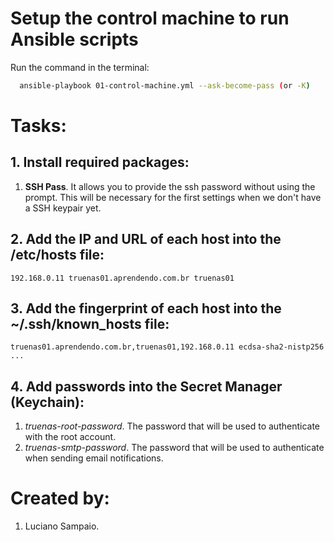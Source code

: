 # Setup the control machine to run Ansible scripts

Run the command in the terminal:
```bash
  ansible-playbook 01-control-machine.yml --ask-become-pass (or -K)
```

# Tasks:

## 1. Install required packages:
  1. **SSH Pass**. It allows you to provide the ssh password without using the prompt. This will be necessary for the first settings when we don't have a SSH keypair yet.

## 2. Add the IP and URL of each host into the /etc/hosts file:
    192.168.0.11 truenas01.aprendendo.com.br truenas01

## 3. Add the fingerprint of each host into the ~/.ssh/known_hosts file:
    truenas01.aprendendo.com.br,truenas01,192.168.0.11 ecdsa-sha2-nistp256 ...

## 4. Add passwords into the Secret Manager (Keychain):
  1. *truenas-root-password*. The password that will be used to authenticate with the root account.
  1. *truenas-smtp-password*. The password that will be used to authenticate when sending email notifications.

# Created by: 

1. Luciano Sampaio.

